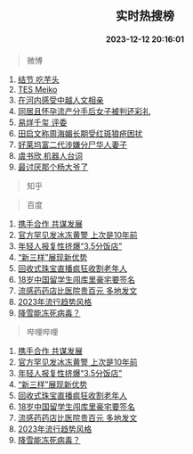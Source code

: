 <div align="center"><h2>实时热搜榜</h2><h4>2023-12-12 20:16:01</h4></div>

> 微博  

1. [结节 吃芋头](https://s.weibo.com/weibo?q=%E7%BB%93%E8%8A%82%20%E5%90%83%E8%8A%8B%E5%A4%B4&t=31&band_rank=1&Refer=top)<br />
2. [TES Meiko](https://s.weibo.com/weibo?q=TES%20Meiko&t=31&band_rank=2&Refer=top)<br />
3. [在河内感受中越人文相亲](https://s.weibo.com/weibo?q=%23%E5%9C%A8%E6%B2%B3%E5%86%85%E6%84%9F%E5%8F%97%E4%B8%AD%E8%B6%8A%E4%BA%BA%E6%96%87%E7%9B%B8%E4%BA%B2%23&t=31&band_rank=3&Refer=top)<br />
4. [同居且怀孕流产分手后女子被判还彩礼](https://s.weibo.com/weibo?q=%23%E5%90%8C%E5%B1%85%E4%B8%94%E6%80%80%E5%AD%95%E6%B5%81%E4%BA%A7%E5%88%86%E6%89%8B%E5%90%8E%E5%A5%B3%E5%AD%90%E8%A2%AB%E5%88%A4%E8%BF%98%E5%BD%A9%E7%A4%BC%23&t=31&band_rank=4&Refer=top)<br />
5. [易烊千玺 评委](https://s.weibo.com/weibo?q=%E6%98%93%E7%83%8A%E5%8D%83%E7%8E%BA%20%E8%AF%84%E5%A7%94&t=31&band_rank=5&Refer=top)<br />
6. [田启文称周海媚长期受红斑狼疮困扰](https://s.weibo.com/weibo?q=%23%E7%94%B0%E5%90%AF%E6%96%87%E7%A7%B0%E5%91%A8%E6%B5%B7%E5%AA%9A%E9%95%BF%E6%9C%9F%E5%8F%97%E7%BA%A2%E6%96%91%E7%8B%BC%E7%96%AE%E5%9B%B0%E6%89%B0%23&t=31&band_rank=6&Refer=top)<br />
7. [好莱坞富二代涉嫌分尸华人妻子](https://s.weibo.com/weibo?q=%23%E5%A5%BD%E8%8E%B1%E5%9D%9E%E5%AF%8C%E4%BA%8C%E4%BB%A3%E6%B6%89%E5%AB%8C%E5%88%86%E5%B0%B8%E5%8D%8E%E4%BA%BA%E5%A6%BB%E5%AD%90%23&t=31&band_rank=7&Refer=top)<br />
8. [虞书欣 机器人台词](https://s.weibo.com/weibo?q=%E8%99%9E%E4%B9%A6%E6%AC%A3%20%E6%9C%BA%E5%99%A8%E4%BA%BA%E5%8F%B0%E8%AF%8D&t=31&band_rank=8&Refer=top)<br />
9. [最讨厌那个杨大爷了](https://s.weibo.com/weibo?q=%23%E6%9C%80%E8%AE%A8%E5%8E%8C%E9%82%A3%E4%B8%AA%E6%9D%A8%E5%A4%A7%E7%88%B7%E4%BA%86%23&t=31&band_rank=9&Refer=top)<br />

> 知乎  


> 百度  

1. [携手合作 共谋发展](https://www.baidu.com/s?wd=%E6%90%BA%E6%89%8B%E5%90%88%E4%BD%9C+%E5%85%B1%E8%B0%8B%E5%8F%91%E5%B1%95&sa=fyb_news&rsv_dl=fyb_news)<br />
2. [官方罕见发冰冻黄警 上次是10年前](https://www.baidu.com/s?wd=%E5%AE%98%E6%96%B9%E7%BD%95%E8%A7%81%E5%8F%91%E5%86%B0%E5%86%BB%E9%BB%84%E8%AD%A6+%E4%B8%8A%E6%AC%A1%E6%98%AF10%E5%B9%B4%E5%89%8D&sa=fyb_news&rsv_dl=fyb_news)<br />
3. [年轻人报复性挤爆“3.5分饭店”](https://www.baidu.com/s?wd=%E5%B9%B4%E8%BD%BB%E4%BA%BA%E6%8A%A5%E5%A4%8D%E6%80%A7%E6%8C%A4%E7%88%86%E2%80%9C3.5%E5%88%86%E9%A5%AD%E5%BA%97%E2%80%9D&sa=fyb_news&rsv_dl=fyb_news)<br />
4. [“新三样”展现新优势](https://www.baidu.com/s?wd=%E2%80%9C%E6%96%B0%E4%B8%89%E6%A0%B7%E2%80%9D%E5%B1%95%E7%8E%B0%E6%96%B0%E4%BC%98%E5%8A%BF&sa=fyb_news&rsv_dl=fyb_news)<br />
5. [回收式珠宝直播疯狂收割老年人](https://www.baidu.com/s?wd=%E5%9B%9E%E6%94%B6%E5%BC%8F%E7%8F%A0%E5%AE%9D%E7%9B%B4%E6%92%AD%E7%96%AF%E7%8B%82%E6%94%B6%E5%89%B2%E8%80%81%E5%B9%B4%E4%BA%BA&sa=fyb_news&rsv_dl=fyb_news)<br />
6. [18岁中国留学生闯库里豪宅要签名](https://www.baidu.com/s?wd=18%E5%B2%81%E4%B8%AD%E5%9B%BD%E7%95%99%E5%AD%A6%E7%94%9F%E9%97%AF%E5%BA%93%E9%87%8C%E8%B1%AA%E5%AE%85%E8%A6%81%E7%AD%BE%E5%90%8D&sa=fyb_news&rsv_dl=fyb_news)<br />
7. [流感药药店比医院贵百元 多地发文](https://www.baidu.com/s?wd=%E6%B5%81%E6%84%9F%E8%8D%AF%E8%8D%AF%E5%BA%97%E6%AF%94%E5%8C%BB%E9%99%A2%E8%B4%B5%E7%99%BE%E5%85%83+%E5%A4%9A%E5%9C%B0%E5%8F%91%E6%96%87&sa=fyb_news&rsv_dl=fyb_news)<br />
8. [2023年流行趋势风格](https://www.baidu.com/s?wd=2023%E5%B9%B4%E6%B5%81%E8%A1%8C%E8%B6%8B%E5%8A%BF%E9%A3%8E%E6%A0%BC&sa=fyb_news&rsv_dl=fyb_news)<br />
9. [降雪能冻死病毒？](https://www.baidu.com/s?wd=%E9%99%8D%E9%9B%AA%E8%83%BD%E5%86%BB%E6%AD%BB%E7%97%85%E6%AF%92%EF%BC%9F&sa=fyb_news&rsv_dl=fyb_news)<br />

> 哔哩哔哩  

1. [携手合作 共谋发展](https://www.baidu.com/s?wd=%E6%90%BA%E6%89%8B%E5%90%88%E4%BD%9C+%E5%85%B1%E8%B0%8B%E5%8F%91%E5%B1%95&sa=fyb_news&rsv_dl=fyb_news)<br />
2. [官方罕见发冰冻黄警 上次是10年前](https://www.baidu.com/s?wd=%E5%AE%98%E6%96%B9%E7%BD%95%E8%A7%81%E5%8F%91%E5%86%B0%E5%86%BB%E9%BB%84%E8%AD%A6+%E4%B8%8A%E6%AC%A1%E6%98%AF10%E5%B9%B4%E5%89%8D&sa=fyb_news&rsv_dl=fyb_news)<br />
3. [年轻人报复性挤爆“3.5分饭店”](https://www.baidu.com/s?wd=%E5%B9%B4%E8%BD%BB%E4%BA%BA%E6%8A%A5%E5%A4%8D%E6%80%A7%E6%8C%A4%E7%88%86%E2%80%9C3.5%E5%88%86%E9%A5%AD%E5%BA%97%E2%80%9D&sa=fyb_news&rsv_dl=fyb_news)<br />
4. [“新三样”展现新优势](https://www.baidu.com/s?wd=%E2%80%9C%E6%96%B0%E4%B8%89%E6%A0%B7%E2%80%9D%E5%B1%95%E7%8E%B0%E6%96%B0%E4%BC%98%E5%8A%BF&sa=fyb_news&rsv_dl=fyb_news)<br />
5. [回收式珠宝直播疯狂收割老年人](https://www.baidu.com/s?wd=%E5%9B%9E%E6%94%B6%E5%BC%8F%E7%8F%A0%E5%AE%9D%E7%9B%B4%E6%92%AD%E7%96%AF%E7%8B%82%E6%94%B6%E5%89%B2%E8%80%81%E5%B9%B4%E4%BA%BA&sa=fyb_news&rsv_dl=fyb_news)<br />
6. [18岁中国留学生闯库里豪宅要签名](https://www.baidu.com/s?wd=18%E5%B2%81%E4%B8%AD%E5%9B%BD%E7%95%99%E5%AD%A6%E7%94%9F%E9%97%AF%E5%BA%93%E9%87%8C%E8%B1%AA%E5%AE%85%E8%A6%81%E7%AD%BE%E5%90%8D&sa=fyb_news&rsv_dl=fyb_news)<br />
7. [流感药药店比医院贵百元 多地发文](https://www.baidu.com/s?wd=%E6%B5%81%E6%84%9F%E8%8D%AF%E8%8D%AF%E5%BA%97%E6%AF%94%E5%8C%BB%E9%99%A2%E8%B4%B5%E7%99%BE%E5%85%83+%E5%A4%9A%E5%9C%B0%E5%8F%91%E6%96%87&sa=fyb_news&rsv_dl=fyb_news)<br />
8. [2023年流行趋势风格](https://www.baidu.com/s?wd=2023%E5%B9%B4%E6%B5%81%E8%A1%8C%E8%B6%8B%E5%8A%BF%E9%A3%8E%E6%A0%BC&sa=fyb_news&rsv_dl=fyb_news)<br />
9. [降雪能冻死病毒？](https://www.baidu.com/s?wd=%E9%99%8D%E9%9B%AA%E8%83%BD%E5%86%BB%E6%AD%BB%E7%97%85%E6%AF%92%EF%BC%9F&sa=fyb_news&rsv_dl=fyb_news)<br />
